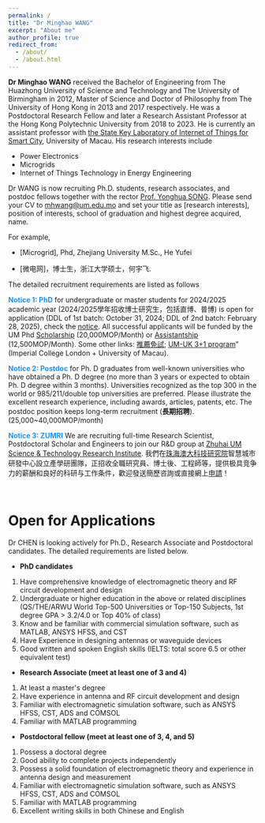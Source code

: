 ```yaml
---
permalink: /
title: "Dr Minghao WANG"
excerpt: "About me"
author_profile: true
redirect_from: 
  - /about/
  - /about.html
---
```


**Dr Minghao WANG** received the Bachelor of Engineering from The Huazhong University of Science and Technology and The University of Birmingham in 2012, Master of Science and Doctor of Philosophy from The University of Hong Kong in 2013 and 2017 respectively. He was a Postdoctoral Research Fellow and later a Research Assistant Professor at the Hong Kong Polytechnic University from 2018 to 2023. He is currently an assistant professor with [the State Key Laboratory of Internet of Things for Smart City](https://skliotsc.um.edu.mo/research/smart-energy/), University of Macau. His research interests include 

- Power Electronics
- Microgrids
- Internet of Things Technology in Energy Engineering

Dr WANG is now recruiting Ph.D. students, research associates, and postdoc fellows together with the rector [Prof. Yonghua SONG](https://rto.um.edu.mo/biography/). Please send your CV to [mhwang@um.edu.mo](mailto:mhwang@um.edu.mo) and set your title as [research interests], position of interests, school of graduation and highest degree acquired, name. 

For example, 

- [Microgrid], Phd, Zhejiang University M.Sc., He Yufei 

- [微电网]，博士生，浙江大学硕士，何宇飞. 

The detailed recruitment requirements are listed as follows

**<font color='DodgerBlue'>Notice 1: PhD</font>** for undergraduate or master students for 2024/2025 academic year (2024/2025學年招收博士研究生，包括直博、普博) is open for application (DDL of 1st batch: October 31, 2024; DDL of 2nd batch: February 28, 2025), check the [notice](https://grs.um.edu.mo/index.php/prospective-students/doctoral-degrees-programmes/). All successful applicants will be funded by the UM Phd [Scholarship](https://grs.um.edu.mo/index.php/prospective-students/phd-funding/um-macao-phd-scholarship/) (20,000MOP/Month) or [Assistantship](https://grs.um.edu.mo/index.php/prospective-students/phd-funding/phd-assistantship/) (12,500MOP/Month). Some other links: [推薦免試](https://grs.um.edu.mo/index.php/prospective-student/recommended-direct-admission/?lang=zh-hant); [UM-UK 3+1 program](https://www.um.edu.mo/news-centre/news-and-events/news-and-press-releases/detail/48008/)” (Imperial College London + University of Macau).


**<font color='DodgerBlue'>Notice 2: Postdoc</font>** for Ph. D graduates from well-known universities who have obtained a Ph. D degree (no more than 3 years or expected to obtain Ph. D degree within 3 months). Universities recognized as the top 300 in the world or 985/211/double top universities are preferred. Please illustrate the excellent research experience, including awards, articles, patents, etc. The postdoc position keeps long-term recruitment (**長期招聘**). (25,000~40,000MOP/month)

**<font color='DodgerBlue'>Notice 3: ZUMRI</font>** We are recruiting full-time Research Scientist, Postdoctoral Scholar and Engineers to join our R&D group at [Zhuhai UM Science & Technology Research Institute](http://www.zumri.cn/). 我們在[珠海澳大科技研究院](http://www.zumri.cn/)智慧城市研發中心設立產學研團隊，正招收全職研究員、博士後、工程師等，提供极具竞争力的薪酬和良好的科研与工作条件，歡迎發送簡歷咨詢或直接網上[申請](http://www.zumri.cn/recruitData/12_13_32.html)！


<br>

# Open for Applications

Dr CHEN is looking actively for Ph.D., Research Associate and Postdoctoral candidates. The detailed requirements are listed below.

- **PhD candidates**

1. Have comprehensive knowledge of electromagnetic theory and RF circuit development and design
2. Undergraduate or higher education in the above or related disciplines (QS/THE/ARWU World Top-500 Universities or Top-150 Subjects, 1st degree GPA > 3.2/4.0 or Top 40% of class)
3. Know and be familiar with commercial simulation software, such as MATLAB, ANSYS HFSS, and CST
4. Have Experience in designing antennas or waveguide devices
5. Good written and spoken English skills (IELTS: total score 6.5 or other equivalent test)

- **Research Associate (meet at least one of 3 and 4)**

1. At least a master's degree
2. Have experience in antenna and RF circuit development and design
3. Familiar with electromagnetic simulation software, such as ANSYS HFSS, CST, ADS and COMSOL
4. Familiar with MATLAB programming

- **Postdoctoral fellow (meet at least one of 3, 4, and 5)**

1. Possess a doctoral degree
2. Good ability to complete projects independently
3. Possess a solid foundation of electromagnetic theory and experience in antenna design and measurement
4. Familiar with electromagnetic simulation software, such as ANSYS HFSS, CST, ADS and COMSOL
5. Familiar with MATLAB programming
6. Excellent writing skills in both Chinese and English
